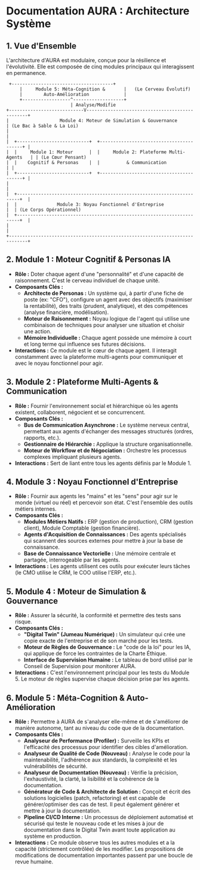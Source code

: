 # Documentation AURA : Architecture Système

## 1. Vue d'Ensemble

L'architecture d'AURA est modulaire, conçue pour la résilience et l'évolutivité. Elle est composée de cinq modules principaux qui interagissent en permanence.

```
 +--------------------------------------+
     |     Module 5: Méta-Cognition &       |   (Le Cerveau Évolutif)
     |        Auto-Amélioration             |
     +------------------^-------------------+
                        | Analyse/Modifie
+----------------------------V------------------------------------------------+
|                   Module 4: Moteur de Simulation & Gouvernance              | (Le Bac à Sable & La Loi)
|                                                                             |
|  +---------------------------+  +-----------------------------------------+ |
|  |     Module 1: Moteur      |  |     Module 2: Plateforme Multi-Agents   | | (Le Cœur Pensant)
|  |    Cognitif & Personas    |  |          & Communication                | |
|  +---------------------------+  +-----------------------------------------+ |
|                                                                             |
|  +-----------------------------------------------------------------------+  |
|  |               Module 3: Noyau Fonctionnel d'Entreprise                |  | (Le Corps Opérationnel)
|  +-----------------------------------------------------------------------+  |
|                                                                             |
+-----------------------------------------------------------------------------+
```

## 2. Module 1 : Moteur Cognitif & Personas IA

*   **Rôle :** Doter chaque agent d'une "personnalité" et d'une capacité de raisonnement. C'est le cerveau individuel de chaque unité.
*   **Composants Clés :**
    *   **Architecte de Personas :** Un système qui, à partir d'une fiche de poste (ex: "CFO"), configure un agent avec des objectifs (maximiser la rentabilité), des traits (prudent, analytique), et des compétences (analyse financière, modélisation).
    *   **Moteur de Raisonnement :** Noyau logique de l'agent qui utilise une combinaison de techniques pour analyser une situation et choisir une action.
    *   **Mémoire Individuelle :** Chaque agent possède une mémoire à court et long terme qui influence ses futures décisions.
*   **Interactions :** Ce module est le cœur de chaque agent. Il interagit constamment avec la plateforme multi-agents pour communiquer et avec le noyau fonctionnel pour agir.

## 3. Module 2 : Plateforme Multi-Agents & Communication

*   **Rôle :** Fournir l'environnement social et hiérarchique où les agents existent, collaborent, négocient et se concurrencent.
*   **Composants Clés :**
    *   **Bus de Communication Asynchrone :** Le système nerveux central, permettant aux agents d'échanger des messages structurés (ordres, rapports, etc.).
    *   **Gestionnaire de Hiérarchie :** Applique la structure organisationnelle.
    *   **Moteur de Workflow et de Négociation :** Orchestre les processus complexes impliquant plusieurs agents.
*   **Interactions :** Sert de liant entre tous les agents définis par le Module 1.

## 4. Module 3 : Noyau Fonctionnel d'Entreprise

*   **Rôle :** Fournir aux agents les "mains" et les "sens" pour agir sur le monde (virtuel ou réel) et percevoir son état. C'est l'ensemble des outils métiers internes.
*   **Composants Clés :**
    *   **Modules Métiers Natifs :** ERP (gestion de production), CRM (gestion client), Module Comptable (gestion financière).
    *   **Agents d'Acquisition de Connaissances :** Des agents spécialisés qui scannent des sources externes pour mettre à jour la base de connaissance.
    *   **Base de Connaissance Vectorielle :** Une mémoire centrale et partagée, interrogeable par les agents.
*   **Interactions :** Les agents utilisent ces outils pour exécuter leurs tâches (le CMO utilise le CRM, le COO utilise l'ERP, etc.).

## 5. Module 4 : Moteur de Simulation & Gouvernance

*   **Rôle :** Assurer la sécurité, la conformité et permettre des tests sans risque.
*   **Composants Clés :**
    *   **"Digital Twin" (Jumeau Numérique) :** Un simulateur qui crée une copie exacte de l'entreprise et de son marché pour les tests.
    *   **Moteur de Règles de Gouvernance :** Le "code de la loi" pour les IA, qui applique de force les contraintes de la Charte Éthique.
    *   **Interface de Supervision Humaine :** Le tableau de bord utilisé par le Conseil de Supervision pour monitorer AURA.
*   **Interactions :** C'est l'environnement principal pour les tests du Module 5. Le moteur de règles supervise chaque décision prise par les agents.

## 6. Module 5 : Méta-Cognition & Auto-Amélioration

*   **Rôle :** Permettre à AURA de s'analyser elle-même et de s'améliorer de manière autonome, tant au niveau du code que de la documentation.
*   **Composants Clés :**
    *   **Analyseur de Performance (Profiler) :** Surveille les KPIs et l'efficacité des processus pour identifier des cibles d'amélioration.
    *   **Analyseur de Qualité de Code (Nouveau) :** Analyse le code pour la maintenabilité, l'adhérence aux standards, la complexité et les vulnérabilités de sécurité.
    *   **Analyseur de Documentation (Nouveau) :** Vérifie la précision, l'exhaustivité, la clarté, la lisibilité et la cohérence de la documentation.
    *   **Générateur de Code & Architecte de Solution :** Conçoit et écrit des solutions logicielles (patch, refactoring) et est capable de générer/optimiser des cas de test. Il peut également générer et mettre à jour la documentation.
    *   **Pipeline CI/CD Interne :** Un processus de déploiement automatisé et sécurisé qui teste le nouveau code et les mises à jour de documentation dans le Digital Twin avant toute application au système en production.
*   **Interactions :** Ce module observe tous les autres modules et a la capacité (strictement contrôlée) de les modifier. Les propositions de modifications de documentation importantes passent par une boucle de revue humaine.